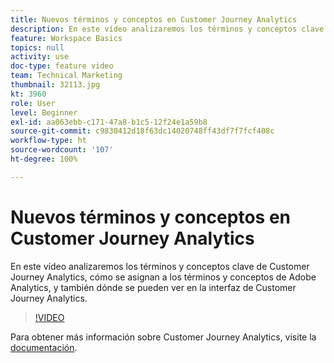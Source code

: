 ```yaml
---
title: Nuevos términos y conceptos en Customer Journey Analytics
description: En este vídeo analizaremos los términos y conceptos clave de Customer Journey Analytics de Adobe, cómo se asignan a los términos y conceptos en Adobe Analytics, y también dónde se pueden ver en la interfaz de Customer Journey Analytics.
feature: Workspace Basics
topics: null
activity: use
doc-type: feature video
team: Technical Marketing
thumbnail: 32113.jpg
kt: 3960
role: User
level: Beginner
exl-id: aa063ebb-c171-47a8-b1c5-12f24e1a59b8
source-git-commit: c9830412d18f63dc14020748ff43df7f7fcf408c
workflow-type: ht
source-wordcount: '107'
ht-degree: 100%

---
```


# Nuevos términos y conceptos en Customer Journey Analytics

En este vídeo analizaremos los términos y conceptos clave de Customer Journey Analytics, cómo se asignan a los términos y conceptos de Adobe Analytics, y también dónde se pueden ver en la interfaz de Customer Journey Analytics.

>[!VIDEO](https://video.tv.adobe.com/v/32113/?quality=12&learn=on)

Para obtener más información sobre Customer Journey Analytics, visite la [documentación](https://experienceleague.adobe.com/docs/analytics-platform/using/cja-landing.html?lang=es).
